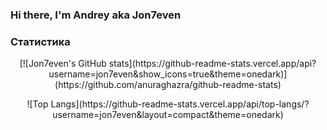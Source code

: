 ### Hi there[](https://user-images.githubusercontent.com/18350557/176309783-0785949b-9127-417c-8b55-ab5a4333674e.gif), I'm Andrey aka Jon7even

### Статистика
<p align="center">
[![Jon7even's GitHub stats](https://github-readme-stats.vercel.app/api?username=jon7even&show_icons=true&theme=onedark)](https://github.com/anuraghazra/github-readme-stats)
</p>
<p align="center">
![Top Langs](https://github-readme-stats.vercel.app/api/top-langs/?username=jon7even&layout=compact&theme=onedark)
</p>

<!--
**Jon7even/jon7even** is a ✨ _special_ ✨ repository because its `README.md` (this file) appears on your GitHub profile.

Here are some ideas to get you started:

- 🔭 I’m currently working on ...
- 🌱 I’m currently learning ...
- 👯 I’m looking to collaborate on ...
- 🤔 I’m looking for help with ...
- 💬 Ask me about ...
- 📫 How to reach me: ...
- 😄 Pronouns: ...
- ⚡ Fun fact: ...
-->
